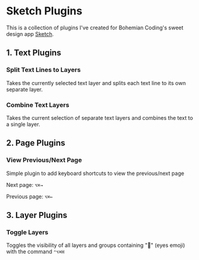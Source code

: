 # Sketch Plugins

This is a collection of plugins I've created for Bohemian Coding's sweet design app [Sketch](http://bohemiancoding.com/sketch/).

## 1. Text Plugins

### Split Text Lines to Layers
Takes the currently selected text layer and splits each text line to its own separate layer. 

### Combine Text Layers
Takes the current selection of separate text layers and combines the text to a single layer.

## 2. Page Plugins

### View Previous/Next Page
Simple plugin to add keyboard shortcuts to view the previous/next page 

Next page: `⌥⌘→`

Previous page: `⌥⌘←`

## 3. Layer Plugins

### Toggle Layers
Toggles the visibility of all layers and groups containing ":eyes:" (eyes emoji) with the command `⌃⌥⌘H`



